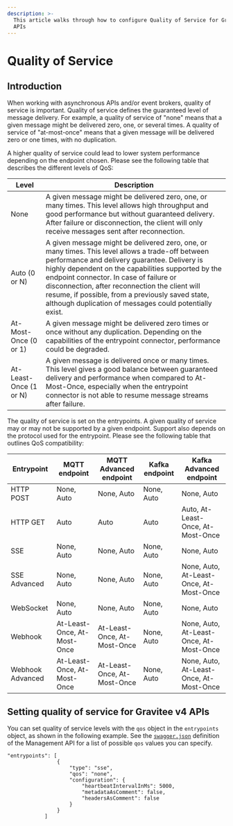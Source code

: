 ```yaml
---
description: >-
  This article walks through how to configure Quality of Service for Gravitee v4
  APIs
---
```


# Quality of Service

## Introduction

When working with asynchronous APIs and/or event brokers, quality of service is important. Quality of service defines the guaranteed level of message delivery. For example, a quality of service of "none" means that a given message might be delivered zero, one, or several times. A quality of service of "at-most-once" means that a given message will be delivered zero or one times, with no duplication.

A higher quality of service could lead to lower system performance depending on the endpoint chosen. Please see the following table that describes the different levels of QoS:

| Level                  | Description                                                                                                                                                                                                                                                                                                                                                                                                        |
| ---------------------- | ------------------------------------------------------------------------------------------------------------------------------------------------------------------------------------------------------------------------------------------------------------------------------------------------------------------------------------------------------------------------------------------------------------------ |
| None                   | A given message might be delivered zero, one, or many times. This level allows high throughput and good performance but without guaranteed delivery. After failure or disconnection, the client will only receive messages sent after reconnection.                                                                                                                                                                |
| Auto (0 or N)          | A given message might be delivered zero, one, or many times. This level allows a trade-off between performance and delivery guarantee. Delivery is highly dependent on the capabilities supported by the endpoint connector. In case of failure or disconnection, after reconnection the client will resume, if possible, from a previously saved state, although duplication of messages could potentially exist. |
| At-Most-Once (0 or 1)  | A given message might be delivered zero times or once without any duplication. Depending on the capabilities of the entrypoint connector, performance could be degraded.                                                                                                                                                                                                                                           |
| At-Least-Once (1 or N) | A given message is delivered once or many times. This level gives a good balance between guaranteed delivery and performance when compared to At-Most-Once, especially when the entrypoint connector is not able to resume message streams after failure.                                                                                                                                                          |

The quality of service is set on the entrypoints. A given quality of service may or may not be supported by a given endpoint. Support also depends on the protocol used for the entrypoint. Please see the following table that outlines QoS compatibility:

| Entrypoint       | MQTT endpoint               | MQTT Advanced endpoint      | Kafka endpoint | Kafka Advanced endpoint                 |
| ---------------- | --------------------------- | --------------------------- | -------------- | --------------------------------------- |
| HTTP POST        | None, Auto                  | None, Auto                  | None, Auto     | None, Auto                              |
| HTTP GET         | Auto                        | Auto                        | Auto           | Auto, At-Least-Once, At-Most-Once       |
| SSE              | None, Auto                  | None, Auto                  | None, Auto     | None, Auto                              |
| SSE Advanced     | None, Auto                  | None, Auto                  | None, Auto     | None, Auto, At-Least-Once, At-Most-Once |
| WebSocket        | None, Auto                  | None, Auto                  | None, Auto     | None, Auto                              |
| Webhook          | At-Least-Once, At-Most-Once | At-Least-Once, At-Most-Once | None, Auto     | None, Auto, At-Least-Once, At-Most-Once |
| Webhook Advanced | At-Least-Once, At-Most-Once | At-Least-Once, At-Most-Once | None, Auto     | None, Auto, At-Least-Once, At-Most-Once |

## Setting quality of service for Gravitee v4 APIs

You can set quality of service levels with the `qos` object in the `entrypoints` object, as shown in the following example. See the [`swagger.json`](https://docs.gravitee.io/apim/3.x/management-api/3.20/swagger.json) definition of the Management API for a list of possible `qos` values you can specify.

```
"entrypoints": [
                {
                    "type": "sse",
                    "qos": "none",
                    "configuration": {
                        "heartbeatIntervalInMs": 5000,
                        "metadataAsComment": false,
                        "headersAsComment": false
                    }
                }
            ]
```
